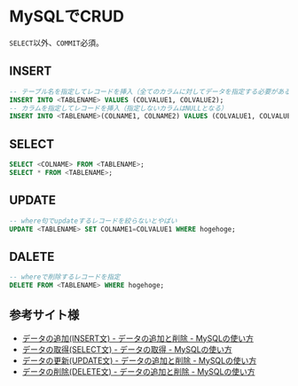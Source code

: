 # MySQLでCRUD

`SELECT`以外、`COMMIT`必須。

## INSERT

```sql
-- テーブル名を指定してレコードを挿入（全てのカラムに対してデータを指定する必要がある）
INSERT INTO <TABLENAME> VALUES (COLVALUE1, COLVALUE2);
-- カラムを指定してレコードを挿入（指定しないカラムはNULLとなる）
INSERT INTO <TABLENAME>(COLNAME1, COLNAME2) VALUES (COLVALUE1, COLVALUE2);
```

## SELECT

```sql
SELECT <COLNAME> FROM <TABLENAME>;
SELECT * FROM <TABLENAME>;
```

## UPDATE

```sql
-- where句でupdateするレコードを絞らないとやばい
UPDATE <TABLENAME> SET COLNAME1=COLVALUE1 WHERE hogehoge;

```

## DALETE

```sql
-- whereで削除するレコードを指定
DELETE FROM <TABLENAME> WHERE hogehoge;
```

## 参考サイト様

* [データの追加\(INSERT文\) \- データの追加と削除 \- MySQLの使い方](https://www.dbonline.jp/mysql/insert/index1.html)
* [データの取得\(SELECT文\) \- データの取得 \- MySQLの使い方](https://www.dbonline.jp/mysql/select/index1.html)
* [データの更新\(UPDATE文\) \- データの追加と削除 \- MySQLの使い方](https://www.dbonline.jp/mysql/insert/index7.html)
* [データの削除\(DELETE文\) \- データの追加と削除 \- MySQLの使い方](https://www.dbonline.jp/mysql/insert/index10.html)